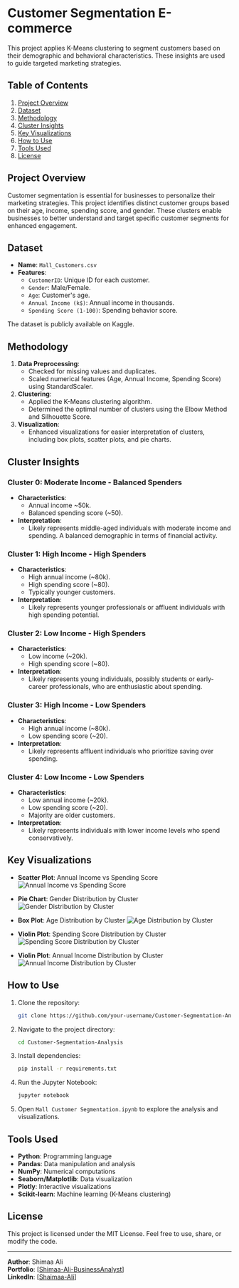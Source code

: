 # Customer Segmentation E-commerce

This project applies K-Means clustering to segment customers based on their demographic and behavioral characteristics. These insights are used to guide targeted marketing strategies.

## Table of Contents
1. [Project Overview](#project-overview)
2. [Dataset](#dataset)
3. [Methodology](#methodology)
4. [Cluster Insights](#cluster-insights)
5. [Key Visualizations](#key-visualizations)
6. [How to Use](#how-to-use)
7. [Tools Used](#tools-used)
8. [License](#license)

## Project Overview
Customer segmentation is essential for businesses to personalize their marketing strategies. This project identifies distinct customer groups based on their age, income, spending score, and gender. These clusters enable businesses to better understand and target specific customer segments for enhanced engagement.

## Dataset
- **Name**: `Mall_Customers.csv`
- **Features**:
  - `CustomerID`: Unique ID for each customer.
  - `Gender`: Male/Female.
  - `Age`: Customer's age.
  - `Annual Income (k$)`: Annual income in thousands.
  - `Spending Score (1-100)`: Spending behavior score.

The dataset is publicly available on Kaggle.

## Methodology
1. **Data Preprocessing**:
   - Checked for missing values and duplicates.
   - Scaled numerical features (Age, Annual Income, Spending Score) using StandardScaler.
2. **Clustering**:
   - Applied the K-Means clustering algorithm.
   - Determined the optimal number of clusters using the Elbow Method and Silhouette Score.
3. **Visualization**:
   - Enhanced visualizations for easier interpretation of clusters, including box plots, scatter plots, and pie charts.

## Cluster Insights
### Cluster 0: Moderate Income - Balanced Spenders
- **Characteristics**:
  - Annual income ~50k.
  - Balanced spending score (~50).
- **Interpretation**:
  - Likely represents middle-aged individuals with moderate income and spending. A balanced demographic in terms of financial activity.

### Cluster 1: High Income - High Spenders
- **Characteristics**:
  - High annual income (~80k).
  - High spending score (~80).
  - Typically younger customers.
- **Interpretation**:
  - Likely represents younger professionals or affluent individuals with high spending potential.

### Cluster 2: Low Income - High Spenders
- **Characteristics**:
  - Low income (~20k).
  - High spending score (~80).
- **Interpretation**:
  - Likely represents young individuals, possibly students or early-career professionals, who are enthusiastic about spending.

### Cluster 3: High Income - Low Spenders
- **Characteristics**:
  - High annual income (~80k).
  - Low spending score (~20).
- **Interpretation**:
  - Likely represents affluent individuals who prioritize saving over spending.

### Cluster 4: Low Income - Low Spenders
- **Characteristics**:
  - Low annual income (~20k).
  - Low spending score (~20).
  - Majority are older customers.
- **Interpretation**:
  - Likely represents individuals with lower income levels who spend conservatively.

## Key Visualizations
- **Scatter Plot**: Annual Income vs Spending Score
  ![Annual Income vs Spending Score](https://github.com/Shimaa-Ali-BusinessAnalyst/Customer-Segmentation-E-commerce/blob/main/Visualizations/Annual%20Income%20vs%20Spending%20Score.PNG)
  
- **Pie Chart**: Gender Distribution by Cluster
  ![Gender Distribution by Cluster](https://github.com/Shimaa-Ali-BusinessAnalyst/Customer-Segmentation-E-commerce/blob/main/Visualizations/Gender%20Distribution%20by%20Cluster.PNG)
  
- **Box Plot**: Age Distribution by Cluster
  ![Age Distribution by Cluster](https://github.com/Shimaa-Ali-BusinessAnalyst/Customer-Segmentation-E-commerce/blob/main/Visualizations/Age%20Distribution%20by%20Cluster.PNG)
  
- **Violin Plot**: Spending Score Distribution by Cluster
  ![Spending Score Distribution by Cluster](https://github.com/Shimaa-Ali-BusinessAnalyst/Customer-Segmentation-E-commerce/blob/main/Visualizations/Spending%20Score%20Distribution%20by%20Cluster.PNG)

- **Violin Plot**: Annual Income Distribution by Cluster
  ![Annual Income Distribution by Cluster](https://github.com/Shimaa-Ali-BusinessAnalyst/Customer-Segmentation-E-commerce/blob/main/Visualizations/Annual%20Income%20Distribution%20by%20Cluster.PNG)

## How to Use
1. Clone the repository:
   ```bash
   git clone https://github.com/your-username/Customer-Segmentation-Analysis.git
   ```
2. Navigate to the project directory:
   ```bash
   cd Customer-Segmentation-Analysis
   ```
3. Install dependencies:
   ```bash
   pip install -r requirements.txt
   ```
4. Run the Jupyter Notebook:
   ```bash
   jupyter notebook
   ```
5. Open `Mall Customer Segmentation.ipynb` to explore the analysis and visualizations.

## Tools Used
- **Python**: Programming language
- **Pandas**: Data manipulation and analysis
- **NumPy**: Numerical computations
- **Seaborn/Matplotlib**: Data visualization
- **Plotly**: Interactive visualizations
- **Scikit-learn**: Machine learning (K-Means clustering)

## License
This project is licensed under the MIT License. Feel free to use, share, or modify the code.

---
**Author**: Shimaa Ali  
**Portfolio**: [[Shimaa-Ali-BusinessAnalyst](https://github.com/Shimaa-Ali-BusinessAnalyst)]  
**LinkedIn**: [[Shaimaa-Ali](www.linkedin.com/in/shaimaa-ali33lux)]
